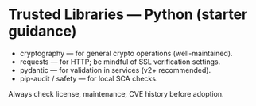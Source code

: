 # Trusted Libraries — Python (starter guidance)

- cryptography — for general crypto operations (well-maintained).
- requests — for HTTP; be mindful of SSL verification settings.
- pydantic — for validation in services (v2+ recommended).
- pip-audit / safety — for local SCA checks.

Always check license, maintenance, CVE history before adoption.
